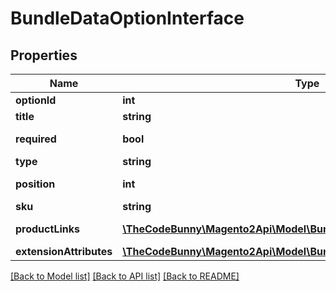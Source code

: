 # BundleDataOptionInterface

## Properties
Name | Type | Description | Notes
------------ | ------------- | ------------- | -------------
**optionId** | **int** | Option id | [optional] 
**title** | **string** | Option title | [optional] 
**required** | **bool** | Is required option | [optional] 
**type** | **string** | Input type | [optional] 
**position** | **int** | Option position | [optional] 
**sku** | **string** | Product sku | [optional] 
**productLinks** | [**\TheCodeBunny\Magento2Api\Model\BundleDataLinkInterface[]**](BundleDataLinkInterface.md) | Product links | [optional] 
**extensionAttributes** | [**\TheCodeBunny\Magento2Api\Model\BundleDataOptionExtensionInterface**](BundleDataOptionExtensionInterface.md) |  | [optional] 

[[Back to Model list]](../README.md#documentation-for-models) [[Back to API list]](../README.md#documentation-for-api-endpoints) [[Back to README]](../README.md)


